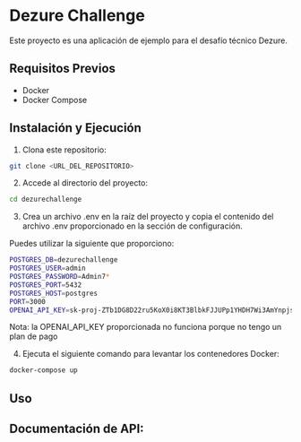 # Dezure Challenge

Este proyecto es una aplicación de ejemplo para el desafío técnico Dezure.

## Requisitos Previos

- Docker
- Docker Compose

## Instalación y Ejecución

1. Clona este repositorio:

```bash
git clone <URL_DEL_REPOSITORIO>
```

2. Accede al directorio del proyecto:

```bash
cd dezurechallenge
```

3. Crea un archivo .env en la raíz del proyecto y copia el contenido del archivo .env proporcionado en la sección de configuración.

Puedes utilizar la siguiente que proporciono:

```bash
POSTGRES_DB=dezurechallenge
POSTGRES_USER=admin
POSTGRES_PASSWORD=Admin7*
POSTGRES_PORT=5432
POSTGRES_HOST=postgres
PORT=3000
OPENAI_API_KEY=sk-proj-ZTb1DG8D22ru5KoX0i8KT3BlbkFJJUPp1YHDH7Wi3AmYnpjs
```

Nota: la OPENAI_API_KEY proporcionada no funciona porque no tengo un plan de pago

4. Ejecuta el siguiente comando para levantar los contenedores Docker:

```bash
docker-compose up
```

## Uso

## Documentación de API:


